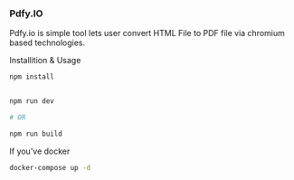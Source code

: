 ### Pdfy.IO

Pdfy.io is simple tool lets user convert HTML File to PDF file via chromium based technologies.

Installition & Usage

```bash
npm install


npm run dev

# OR

npm run build
```

If you've docker 

```bash
docker-compose up -d
```
